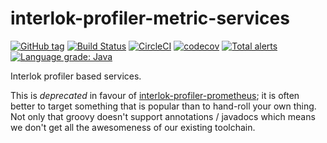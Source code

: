 # interlok-profiler-metric-services

[![GitHub tag](https://img.shields.io/github/tag/adaptris/interlok-profiler-metric-services.svg)](https://github.com/adaptris/interlok-profiler-metric-services/tags) [![Build Status](https://travis-ci.org/adaptris/interlok-profiler-metric-services.svg?branch=develop)](https://travis-ci.org/adaptris/interlok-profiler-metric-services) [![CircleCI](https://circleci.com/gh/adaptris/interlok-profiler-metric-services/tree/develop.svg?style=svg)](https://circleci.com/gh/adaptris/interlok-profiler-metric-services/tree/develop) [![codecov](https://codecov.io/gh/adaptris/interlok-profiler-metric-services/branch/develop/graph/badge.svg)](https://codecov.io/gh/adaptris/interlok-profiler-metric-services) [![Total alerts](https://img.shields.io/lgtm/alerts/g/adaptris/interlok-profiler-metric-services.svg?logo=lgtm&logoWidth=18)](https://lgtm.com/projects/g/adaptris/interlok-profiler-metric-services/alerts/) [![Language grade: Java](https://img.shields.io/lgtm/grade/java/g/adaptris/interlok-profiler-metric-services.svg?logo=lgtm&logoWidth=18)](https://lgtm.com/projects/g/adaptris/interlok-profiler-metric-services/context:java)

Interlok profiler based services.

This is _deprecated_ in favour of [interlok-profiler-prometheus](https://github.com/adaptris/interlok-profiler-prometheus); it is often better to target something that is popular than to hand-roll your own thing. Not only that groovy doesn't support annotations / javadocs which means we don't get all the awesomeness of our existing toolchain.
